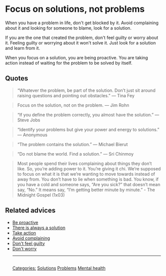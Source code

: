 # Focus on solutions, not problems

When you have a problem in life, don't get blocked by it. Avoid complaining about it and looking for someone to blame, look for a solution.

If you are the one that created the problem, don't feel guilty or worry about it. Feeling guilty or worrying about it won't solve it. Just look for a solution and learn from it.

When you focus on a solution, you are being proactive. You are taking action instead of waiting for the problem to be solved by itself.

## Quotes

> “Whatever the problem, be part of the solution. Don’t just sit around raising questions and pointing out obstacles.” ― Tina Fey

> Focus on the solution, not on the problem. ― Jim Rohn

> “If you define the problem correctly, you almost have the solution.” ― Steve Jobs

> “Identify your problems but give your power and energy to solutions.” ― Anonymous

> “The problem contains the solution.” ― Michael Bierut

> “Do not blame the world. Find a solution.” ― Sri Chinmoy

> Most people spend their lives complaining about things they don’t like. So, you’re adding power to it. You’re giving it chi. We’re supposed to focus on what it is that we’re wanting to move towards instead of away from. You don’t have to lie when something is bad. You know, if you have a cold and someone says, “Are you sick?” that doesn’t mean say, “No.” It means say, “I’m getting better minute by minute.” - The Midnight Gospel (1x03)

## Related advices

- [Be proactive](../Be%20proactive/index.md)
- [There is always a solution](../There%20is%20always%20a%20solution/index.md)
- [Take action](../Take%20action/index.md)
- [Avoid complaining](../Avoid%20complaining/index.md)
- [Don't feel guilty](../Don't%20feel%20guilty/index.md)
- [Don't worry](../Don't%20worry/index.md)<hr/><br/>[Categories:](../Categories/index.md) [Solutions](../Categories/Solutions.md) [Problems](../Categories/Problems.md) [Mental health](../Categories/Mental%20health.md)